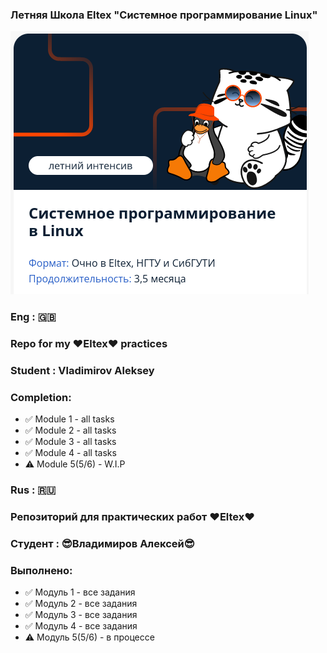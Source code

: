 ### Летняя Школа Eltex "Системное программирование Linux"

![alt text](bg.png)

### Eng : 🇬🇧

### Repo for my ❤️Eltex❤️ practices

### Student : Vladimirov Aleksey

### Completion:

* ✅ Module 1 - all tasks
* ✅ Module 2 - all tasks
* ✅ Module 3 - all tasks
* ✅ Module 4 - all tasks
* ⚠️ Module 5(5/6) - W.I.P


### Rus : 🇷🇺

### Репозиторий для практических работ ❤️Eltex❤️

### Студент : 😎Владимиров Алексей😎 

### Выполнено:

* ✅ Модуль 1 - все задания
* ✅ Модуль 2 - все задания
* ✅ Модуль 3 - все задания
* ✅ Модуль 4 - все задания
* ⚠️ Модуль 5(5/6) - в процессе